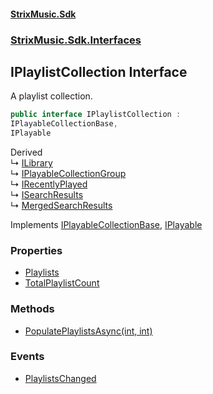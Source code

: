 #### [StrixMusic.Sdk](./index.md 'index')
### [StrixMusic.Sdk.Interfaces](./StrixMusic-Sdk-Interfaces.md 'StrixMusic.Sdk.Interfaces')
## IPlaylistCollection Interface
A playlist collection.  
```csharp
public interface IPlaylistCollection :
IPlayableCollectionBase,
IPlayable
```
Derived  
&#8627; [ILibrary](./StrixMusic-Sdk-Interfaces-ILibrary.md 'StrixMusic.Sdk.Interfaces.ILibrary')  
&#8627; [IPlayableCollectionGroup](./StrixMusic-Sdk-Interfaces-IPlayableCollectionGroup.md 'StrixMusic.Sdk.Interfaces.IPlayableCollectionGroup')  
&#8627; [IRecentlyPlayed](./StrixMusic-Sdk-Interfaces-IRecentlyPlayed.md 'StrixMusic.Sdk.Interfaces.IRecentlyPlayed')  
&#8627; [ISearchResults](./StrixMusic-Sdk-Interfaces-ISearchResults.md 'StrixMusic.Sdk.Interfaces.ISearchResults')  
&#8627; [MergedSearchResults](./StrixMusic-Sdk-MergedWrappers-MergedSearchResults.md 'StrixMusic.Sdk.MergedWrappers.MergedSearchResults')  

Implements [IPlayableCollectionBase](./StrixMusic-Sdk-Interfaces-IPlayableCollectionBase.md 'StrixMusic.Sdk.Interfaces.IPlayableCollectionBase'), [IPlayable](./StrixMusic-Sdk-Interfaces-IPlayable.md 'StrixMusic.Sdk.Interfaces.IPlayable')  
### Properties
- [Playlists](./StrixMusic-Sdk-Interfaces-IPlaylistCollection-Playlists.md 'StrixMusic.Sdk.Interfaces.IPlaylistCollection.Playlists')
- [TotalPlaylistCount](./StrixMusic-Sdk-Interfaces-IPlaylistCollection-TotalPlaylistCount.md 'StrixMusic.Sdk.Interfaces.IPlaylistCollection.TotalPlaylistCount')
### Methods
- [PopulatePlaylistsAsync(int, int)](./StrixMusic-Sdk-Interfaces-IPlaylistCollection-PopulatePlaylistsAsync(int_int).md 'StrixMusic.Sdk.Interfaces.IPlaylistCollection.PopulatePlaylistsAsync(int, int)')
### Events
- [PlaylistsChanged](./StrixMusic-Sdk-Interfaces-IPlaylistCollection-PlaylistsChanged.md 'StrixMusic.Sdk.Interfaces.IPlaylistCollection.PlaylistsChanged')
